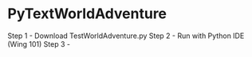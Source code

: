 # PyTextWorldAdventure

Step 1 - Download TestWorldAdventure.py
Step 2 - Run with Python IDE (Wing 101)
Step 3 - 
